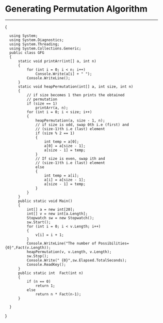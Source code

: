 # Generating Permutation Algorithm
---

{   

      using System;
      using System.Diagnostics;
      using System.Threading;
      using System.Collections.Generic;
      public class GFG
      {
          static void printArr(int[] a, int n)
          {
              for (int i = 0; i < n; i++)
                  Console.Write(a[i] + " ");
              Console.WriteLine();
          }
          static void heapPermutation(int[] a, int size, int n)
          {
              // if size becomes 1 then prints the obtained
              // permutation
              if (size == 1)
                  printArr(a, n);
              for (int i = 0; i < size; i++)
              {
                  heapPermutation(a, size - 1, n);
                  // if size is odd, swap 0th i.e (first) and
                  // (size-1)th i.e (last) element
                  if (size % 2 == 1)
                  {
                      int temp = a[0];
                      a[0] = a[size - 1];
                      a[size - 1] = temp;
                  }
                  // If size is even, swap ith and
                  // (size-1)th i.e (last) element
                  else
                  {
                      int temp = a[i];
                      a[i] = a[size - 1];
                      a[size - 1] = temp;
                  }
              }
          }
          public static void Main()
          {
              int[] a = new int[20];
              int[] v = new int[a.Length];
              Stopwatch sw = new Stopwatch();
              sw.Start();
              for (int i = 0; i < v.Length; i++)
              {
                  v[i] = i + 1;
              }
              Console.WriteLine("The number of Possibilities={0}",Fact(v.Length));
              heapPermutation(v, v.Length, v.Length);
              sw.Stop();
              Console.Write(" {0}",sw.Elapsed.TotalSeconds);
              Console.ReadKey();
          }
          public static int  Fact(int n)
          {
              if (n == 0)
                  return 1;
              else
                  return n * Fact(n-1);
          }

      } 
      
}
